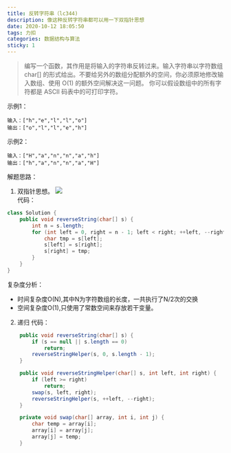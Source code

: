 ```yaml
---
title: 反转字符串（lc344)
description: 像这种反转字符串都可以用一下双指针思想
date: 2020-10-12 18:05:50
tags: 力扣
categories: 数据结构与算法
sticky: 1
---
```

> 编写一个函数，其作用是将输入的字符串反转过来。输入字符串以字符数组 char[] 的形式给出。不要给另外的数组分配额外的空间，你必须原地修改输入数组、使用 O(1) 的额外空间解决这一问题。
你可以假设数组中的所有字符都是 ASCII 码表中的可打印字符。

示例1：
```
输入：["h","e","l","l","o"]
输出：["o","l","l","e","h"]
```
示例2：
```
输入：["H","a","n","n","a","h"]
输出：["h","a","n","n","a","H"]
```
解题思路：   
1.  双指针思想。
![](https://pic.downk.cc/item/5f842d171cd1bbb86bf253d8.png)  
代码：
```java
class Solution {
    public void reverseString(char[] s) {
        int n = s.length;
        for (int left = 0, right = n - 1; left < right; ++left, --right) {
            char tmp = s[left];
            s[left] = s[right];
            s[right] = tmp;
        }
    }
}
```
复杂度分析：  

+  时间复杂度O(N),其中N为字符数组的长度，一共执行了N/2次的交换
+  空间复杂度O(1),只使用了常数空间来存放若干变量。


2. 递归
代码： 
```java
    public void reverseString(char[] s) {
        if (s == null || s.length == 0)
            return;
        reverseStringHelper(s, 0, s.length - 1);
    }

    public void reverseStringHelper(char[] s, int left, int right) {
        if (left >= right)
            return;
        swap(s, left, right);
        reverseStringHelper(s, ++left, --right);
    }

    private void swap(char[] array, int i, int j) {
        char temp = array[i];
        array[i] = array[j];
        array[j] = temp;
    }
```
